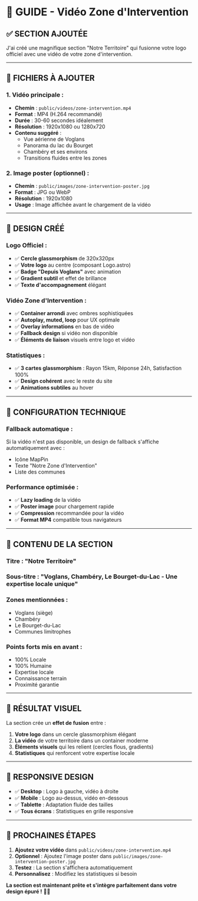# 🎥 GUIDE - Vidéo Zone d'Intervention

## ✅ SECTION AJOUTÉE

J'ai créé une magnifique section "Notre Territoire" qui fusionne votre logo officiel avec une vidéo de votre zone d'intervention.

---

## 📁 FICHIERS À AJOUTER

### **1. Vidéo principale :**
- **Chemin** : `public/videos/zone-intervention.mp4`
- **Format** : MP4 (H.264 recommandé)
- **Durée** : 30-60 secondes idéalement
- **Résolution** : 1920x1080 ou 1280x720
- **Contenu suggéré** : 
  - Vue aérienne de Voglans
  - Panorama du lac du Bourget
  - Chambéry et ses environs
  - Transitions fluides entre les zones

### **2. Image poster (optionnel) :**
- **Chemin** : `public/images/zone-intervention-poster.jpg`
- **Format** : JPG ou WebP
- **Résolution** : 1920x1080
- **Usage** : Image affichée avant le chargement de la vidéo

---

## 🎨 DESIGN CRÉÉ

### **Logo Officiel :**
- ✅ **Cercle glassmorphism** de 320x320px
- ✅ **Votre logo** au centre (composant Logo.astro)
- ✅ **Badge "Depuis Voglans"** avec animation
- ✅ **Gradient subtil** et effet de brillance
- ✅ **Texte d'accompagnement** élégant

### **Vidéo Zone d'Intervention :**
- ✅ **Container arrondi** avec ombres sophistiquées
- ✅ **Autoplay, muted, loop** pour UX optimale
- ✅ **Overlay informations** en bas de vidéo
- ✅ **Fallback design** si vidéo non disponible
- ✅ **Éléments de liaison** visuels entre logo et vidéo

### **Statistiques :**
- ✅ **3 cartes glassmorphism** : Rayon 15km, Réponse 24h, Satisfaction 100%
- ✅ **Design cohérent** avec le reste du site
- ✅ **Animations subtiles** au hover

---

## 🔧 CONFIGURATION TECHNIQUE

### **Fallback automatique :**
Si la vidéo n'est pas disponible, un design de fallback s'affiche automatiquement avec :
- Icône MapPin
- Texte "Notre Zone d'Intervention"
- Liste des communes

### **Performance optimisée :**
- ✅ **Lazy loading** de la vidéo
- ✅ **Poster image** pour chargement rapide
- ✅ **Compression** recommandée pour la vidéo
- ✅ **Format MP4** compatible tous navigateurs

---

## 📍 CONTENU DE LA SECTION

### **Titre :** "Notre Territoire"
### **Sous-titre :** "Voglans, Chambéry, Le Bourget-du-Lac - Une expertise locale unique"

### **Zones mentionnées :**
- Voglans (siège)
- Chambéry
- Le Bourget-du-Lac
- Communes limitrophes

### **Points forts mis en avant :**
- 100% Locale
- 100% Humaine
- Expertise locale
- Connaissance terrain
- Proximité garantie

---

## 🎯 RÉSULTAT VISUEL

La section crée un **effet de fusion** entre :
1. **Votre logo** dans un cercle glassmorphism élégant
2. **La vidéo** de votre territoire dans un container moderne
3. **Éléments visuels** qui les relient (cercles flous, gradients)
4. **Statistiques** qui renforcent votre expertise locale

---

## 📱 RESPONSIVE DESIGN

- ✅ **Desktop** : Logo à gauche, vidéo à droite
- ✅ **Mobile** : Logo au-dessus, vidéo en-dessous
- ✅ **Tablette** : Adaptation fluide des tailles
- ✅ **Tous écrans** : Statistiques en grille responsive

---

## 🚀 PROCHAINES ÉTAPES

1. **Ajoutez votre vidéo** dans `public/videos/zone-intervention.mp4`
2. **Optionnel** : Ajoutez l'image poster dans `public/images/zone-intervention-poster.jpg`
3. **Testez** : La section s'affichera automatiquement
4. **Personnalisez** : Modifiez les statistiques si besoin

**La section est maintenant prête et s'intègre parfaitement dans votre design épuré !** 🎨✨
